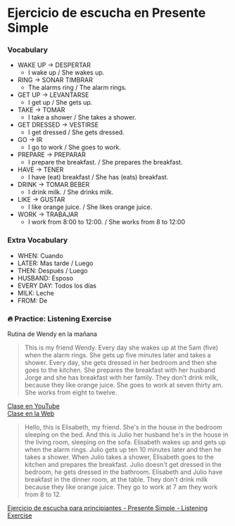 # Ejercicio de escucha en Presente Simple

### Vocabulary

- WAKE UP -> DESPERTAR
	- I wake up / She wakes up.
- RING -> SONAR TIMBRAR
	- The alarms ring / The alarm rings.
- GET UP -> LEVANTARSE
	- I get up / She gets up.
- TAKE -> TOMAR
	- I take a shower / She takes a shower.
- GET DRESSED -> VESTIRSE
	- I get dressed / She gets dressed.
- GO -> IR
	- I go to work / She goes to work.
- PREPARE -> PREPARAR
	- I prepare the breakfast. / She prepares the breakfast.
- HAVE -> TENER
	- I have (eat) breakfast / She has (eats) breakfast.
- DRINK -> TOMAR BEBER
	- I drink milk. / She drinks milk.
- LIKE -> GUSTAR
	- I like orange juice. / She likes orange juice.
- WORK -> TRABAJAR
	- I work from 8:00 to 12:00. / She works from 8 to 12:00


### Extra Vocabulary 

- WHEN: Cuando
- LATER: Mas tarde / Luego
- THEN: Después / Luego
- HUSBAND: Esposo
- EVERY DAY: Todos los días
- MILK: Leche
- FROM: De


### 🔥 Practice: Listening Exercise

Rutina de Wendy en la mañana   

> This is my friend Wendy. Every day she wakes up at the 5am (five) when the alarm rings. She gets up five minutes later and takes a shower. Every day, she gets dressed in her bedroom and then she goes to the kitchen. She prepares the breakfast with her husband Jorge and she has breakfast with her family. They don't drink milk, because they like orange juice. She goes to work at seven thirty am. She works from eight to twelve.

[Clase en YouTube](https://www.youtube.com/watch?v=UAQ0QFqtQUQ&list=PLgrNDDl9MxYmUmf19zPiljdg8FKIRmP78&index=18)  
[Clase en la Web](https://www.pacho8a.com/ingl%C3%A9s/curso-ingl%C3%A9s-desde-cero/lecci%C3%B3n-16/)

> Hello, this is Elisabeth, my friend. She's in the house in the bedroom sleeping on the bed. And this is Julio her husband he's in the house in the living room, sleeping on the sofa. Elisabeth wakes up and gets up when the alarm rings. Julio gets up ten 10 minutes later and then he takes a shower. When Julio takes a shower, Elisabeth goes to the kitchen and prepares the breakfast. Julio doesn't get dressed in the bedroom, he gets dressed in the bathroom. Elisabeth and Julio have breakfast in the dinner room, at the table. They don't drink milk because they like orange juice. They go to work at 7 am they work from 8 to 12.

[Ejercicio de escucha para principiantes - Presente Simple - Listening Exercise](https://www.youtube.com/watch?v=IBHiPgaRVEI&list=PLgrNDDl9MxYmUmf19zPiljdg8FKIRmP78&index=19)